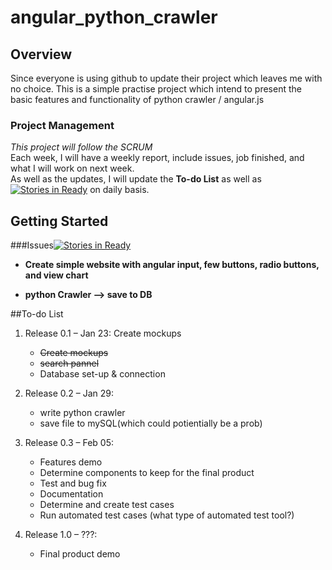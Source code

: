 # angular_python_crawler

## Overview
Since everyone is using github to update their project which leaves me with no choice.
This is a simple practise project which intend to present the basic features and functionality of python crawler / angular.js
### Project Management
*This project will follow the SCRUM*    
Each week, I will have a weekly report, include issues, job finished, and what I will work on next week.  
As well as the updates, I will update the **__To-do List__** as well as [![Stories in Ready](https://badge.waffle.io/francisz2/angular_python_crawler.png?label=ready&title=Ready)](https://waffle.io/francisz2/angular_python_crawler) on daily basis.

## Getting Started  
###Issues[![Stories in Ready](https://badge.waffle.io/francisz2/angular_python_crawler.png?label=ready&title=Ready)](https://waffle.io/francisz2/angular_python_crawler)

* **Create simple website with angular input, few buttons, radio buttons, and view chart**
  
* **python Crawler --> save to DB**
    
   
##To-do List 
1. Release 0.1 – Jan 23: Create mockups
    * ~~Create mockups~~ 
    * ~~search pannel~~
    * Database set-up & connection

2. Release 0.2 – Jan 29: 
    * write python crawler
    * save file to mySQL(which could potientially be a prob)

3. Release 0.3 – Feb 05: 
    * Features demo
    * Determine components to keep for the final product
    * Test and bug fix
    * Documentation
    * Determine and create test cases
    * Run automated test cases (what type of automated test tool?) 

7. Release 1.0 – ???:
    * Final product demo
